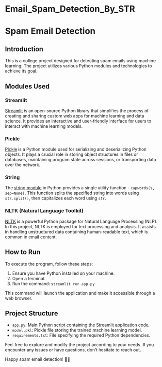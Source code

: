 # Email_Spam_Detection_By_STR

# Spam Email Detection

## Introduction

This is a college project designed for detecting spam emails using machine learning. The project utilizes various Python modules and technologies to achieve its goal.

## Modules Used

### Streamlit

[Streamlit](https://www.streamlit.io/) is an open-source Python library that simplifies the process of creating and sharing custom web apps for machine learning and data science. It provides an interactive and user-friendly interface for users to interact with machine learning models.

### Pickle

[Pickle](https://docs.python.org/3/library/pickle.html) is a Python module used for serializing and deserializing Python objects. It plays a crucial role in storing object structures in files or databases, maintaining program state across sessions, or transporting data over the network.

### String

The [string module](https://docs.python.org/3/library/string.html) in Python provides a single utility function - `capwords(s, sep=None)`. This function splits the specified string into words using `str.split()`, then capitalizes each word using `str`.

### NLTK (Natural Language Toolkit)

[NLTK](https://www.nltk.org/) is a powerful Python package for Natural Language Processing (NLP). In this project, NLTK is employed for text processing and analysis. It assists in handling unstructured data containing human-readable text, which is common in email content.

## How to Run

To execute the program, follow these steps:

1. Ensure you have Python installed on your machine.
2. Open a terminal.
3. Run the command: `streamlit run app.py`

This command will launch the application and make it accessible through a web browser.

## Project Structure

- `app.py`: Main Python script containing the Streamlit application code.
- `model.pkl`: Pickle file storing the trained machine learning model.
- `requirements.txt`: File specifying the required Python dependencies.

Feel free to explore and modify the project according to your needs. If you encounter any issues or have questions, don't hesitate to reach out.

Happy spam email detection! 🚫📧

